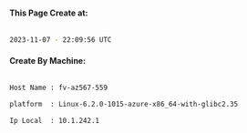 
   
#### This Page Create at:

```bash

2023-11-07 - 22:09:56 UTC

```

#### Create By Machine:

```bash

Host Name : fv-az567-559

platform  : Linux-6.2.0-1015-azure-x86_64-with-glibc2.35

Ip Local  : 10.1.242.1

```

